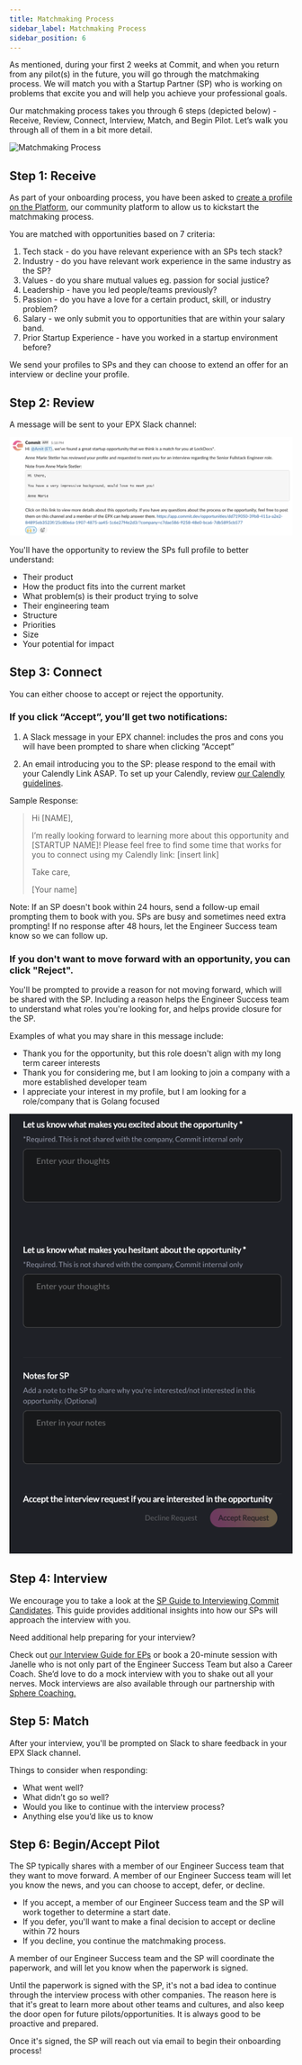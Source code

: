 ```yaml
---
title: Matchmaking Process
sidebar_label: Matchmaking Process
sidebar_position: 6
---
```


As mentioned, during your first 2 weeks at Commit, and when you return from any pilot(s) in the future, you will go through the matchmaking process. We will match you with a Startup Partner (SP) who is working on problems that excite you and will help you achieve your professional goals.

Our matchmaking process takes you through 6 steps (depicted below) - Receive, Review, Connect, Interview, Match, and Begin Pilot. Let’s walk you through all of them in a bit more detail.
 
![Matchmaking Process](./MatchmakingProcess.png)

## Step 1: Receive 
As part of your onboarding process, you have been asked to [create a profile on the Platform](/epresources/ep-profile-guide), our community platform to allow us to kickstart the matchmaking process.

You are matched with opportunities based on 7 criteria:

1. Tech stack - do you have relevant experience with an SPs tech stack?
2. Industry - do you have relevant work experience in the same industry as the SP?
3. Values - do you share mutual values eg. passion for social justice?
4. Leadership - have you led people/teams previously?
5. Passion - do you have a love for a certain product, skill, or industry problem?
6. Salary - we only submit you to opportunities that are within your salary band.
7. Prior Startup Experience - have you worked in a startup environment before?

We send your profiles to SPs and they can choose to extend an offer for an interview or decline your profile.

## Step 2: Review

A message will be sent to your EPX Slack channel:

![Review](./SampleRequest.png)

You'll have the opportunity to review the SPs full profile to better understand:
- Their product
- How the product fits into the current market
- What problem(s) is their product trying to solve
- Their engineering team
- Structure
- Priorities
- Size
- Your potential for impact
 
## Step 3: Connect

You can either choose to accept or reject the opportunity.

### If you click “Accept”, you’ll get two notifications: 

1. A Slack message in your EPX channel: includes the pros and cons you will have been prompted to share when clicking “Accept” 

2. An email introducing you to the SP: please respond to the email with your Calendly Link ASAP. To set up your Calendly, review [our Calendly guidelines](/epresources/ep-calendly-guide).

Sample Response:

> Hi [NAME],
> 
> I’m really looking forward to learning more about this opportunity and [STARTUP NAME]! Please feel free to find some time that works for you to connect using my Calendly link: [insert link]
> 
> Take care,
> 
> [Your name]

Note: If an SP doesn't book within 24 hours, send a follow-up email prompting them to book with you. SPs are busy and sometimes need extra prompting! If no response after 48 hours, let the Engineer Success team know so we can follow up.

### If you don't want to move forward with an opportunity, you can click "Reject".

You'll be prompted to provide a reason for not moving forward, which will be shared with the SP. 
Including a reason helps the Engineer Success team to understand what roles you're looking for, and helps provide closure for the SP.

Examples of what you may share in this message include:
- Thank you for the opportunity, but this role doesn't align with my long term career interests
- Thank you for considering me, but I am looking to join a company with a more established developer team
- I appreciate your interest in my profile, but I am looking for a role/company that is Golang focused 

![Reject](./ReviewRequest.png)

## Step 4: Interview

We encourage you to take a look at the [SP Guide to Interviewing Commit Candidates](https://docs.commit.dev/sps/commit-interviews#guide-to-interviewing-commit-developers). This guide provides additional insights into how our SPs will approach the interview with you. 

Need additional help preparing for your interview? 

Check out [our Interview Guide for EPs](/epresources/ep-interview-guide) or book a 20-minute session with Janelle who is not only part of the Engineer Success Team but also a Career Coach. She’d love to do a mock interview with you to shake out all your nerves. Mock interviews are also available through our partnership with [Sphere Coaching.](https://docs.commit.dev/epresources/ep-coaching-guide)
 
## Step 5: Match

After your interview, you'll be prompted on Slack to share feedback in your EPX Slack channel.


Things to consider when responding:
- What went well?
- What didn’t go so well?
- Would you like to continue with the interview process?
- Anything else you’d like us to know

## Step 6: Begin/Accept Pilot 

The SP typically shares with a member of our Engineer Success team that they want to move forward. A member of our Engineer Success team will let you know the news, and you can choose to accept, defer, or decline.

- If you accept, a member of our Engineer Success team and the SP will work together to determine a start date.
- If you defer, you'll want to make a final decision to accept or decline within 72 hours
- If you decline, you continue the matchmaking process.

A member of our Engineer Success team and the SP will coordinate the paperwork, and will let you know when the paperwork is signed.

Until the paperwork is signed with the SP, it's not a bad idea to continue through the interview process with other companies. The reason here is that it's great to learn more about other teams and cultures, and also keep the door open for future pilots/opportunities. It is always good to be proactive and prepared.

Once it's signed, the SP will reach out via email to begin their onboarding process!

